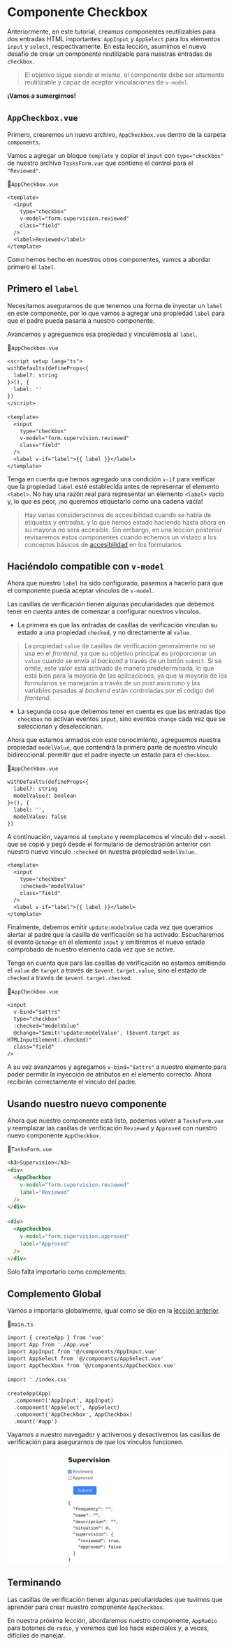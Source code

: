 # Componente Checkbox

Anteriormente, en este tutorial, creamos componentes reutilizables para dos entradas HTML importantes: `AppInput` y `AppSelect` para los elementos `input` y `select`, respectivamente. En esta lección, asumimos el nuevo desafío de crear un componente reutilizable para nuestras entradas de `checkbox`. 

>El objetivo sigue siendo el mismo, el componente debe ser altamente reutilizable y capaz de aceptar vinculaciones de `v-model`.

**¡Vamos a sumergirnos!**

## `AppCheckbox.vue`

Primero, crearemos un nuevo archivo, `AppCheckbox.vue` dentro de la carpeta `components`.

Vamos a agregar un bloque `template` y copiar el `input` con `type="checkbox"` de nuestro archivo `TasksForm.vue` que contiene el control para el `"Reviewed"`.

📃`AppCheckbox.vue`
```vue
<template>
  <input
    type="checkbox"
    v-model="form.supervision.reviewed"
    class="field"
  />
  <label>Reviewed</label>
</template>
```

Como hemos hecho en nuestros otros componentes, vamos a abordar primero el `label`.

## Primero el `label`

Necesitamos asegurarnos de que tenemos una forma de inyectar un `label` en este componente, por lo que vamos a agregar una propiedad `label` para que el padre pueda pasarla a nuestro componente.

Avancemos y agreguemos esa propiedad y vinculémosla al `label`.

📃`AppCheckbox.vue`
```vue{3,5,15}
<script setup lang="ts">
withDefaults(defineProps<{
  label?: string  
}>(), {
  label: ''  
})
</script>

<template>
  <input
    type="checkbox"
    v-model="form.supervision.reviewed"
    class="field"
  />
  <label v-if="label">{{ label }}</label>
</template>

```

Tenga en cuenta que hemos agregado una condición `v-if` para verificar que la propiedad `label` esté establecida antes de representar el elemento `<label>`. No hay una razón real para representar un elemento `<label>` vacío y, lo que es peor, ¡no queremos etiquetarlo como una cadena vacía!

>Hay varias consideraciones de accesibilidad cuando se habla de etiquetas y entradas, y lo que hemos estado haciendo hasta ahora en su mayoría no será accesible. Sin embargo, en una lección posterior revisaremos estos componentes cuando echemos un vistazo a los conceptos básicos de [accesibilidad](../guide/accessibility.html) en los formularios.

## Haciéndolo compatible con `v-model`

Ahora que nuestro `label` ha sido configurado, pasemos a hacerlo para que el componente pueda aceptar vínculos de `v-model`.

Las casillas de verificación tienen algunas peculiaridades que debemos tener en cuenta antes de comenzar a configurar nuestros vínculos.

- La primera es que las entradas de casillas de verificación vinculan su estado a una propiedad `checked`, y no directamente al `value`.

>La propiedad `value` de casillas de verificación generalmente no se usa en el _frontend_, ya que su objetivo principal es proporcionar un `value` cuando se envía al _backend_ a través de un botón `submit`. Si se omite, este valor está activado de manera predeterminada, lo que está bien para la mayoría de las aplicaciones, ya que la mayoría de los formularios se manejarán a través de un _post_ asíncrono y las variables pasadas al _backend_ están controladas por el código del _frontend_.

- La segunda cosa que debemos tener en cuenta es que las entradas tipo `checkbox` no activan eventos `input`, sino eventos `change` cada vez que se seleccionan y deseleccionan.

Ahora que estamos armados con este conocimiento, agreguemos nuestra propiedad `modelValue`, que contendrá la primera parte de nuestro vínculo bidireccional: permitir que el padre inyecte un estado para el `checkbox`.

📃`AppCheckbox.vue`
```ts{3,6}
withDefaults(defineProps<{
  label?: string
  modelValue?: boolean 
}>(), {
  label: '',
  modelValue: false
})
```

A continuación, vayamos al `template` y reemplacemos el vínculo del `v-model` que se copió y pegó desde el formulario de demostración anterior con nuestro nuevo vínculo `:checked` en nuestra propiedad `modelValue`.

```vue{4}
<template>
  <input
    type="checkbox"
    :checked="modelValue"
    class="field"
  />
  <label v-if="label">{{ label }}</label>
</template>
```

Finalmente, debemos emitir `update:modelValue` cada vez que queramos alertar al padre que la casilla de verificación se ha activado. Escucharemos el evento `@change` en el elemento `input` y emitiremos el nuevo estado comprobado de nuestro elemento cada vez que se active.

Tenga en cuenta que para las casillas de verificación no estamos emitiendo el `value` de `target` a través de `$event.target.value`, sino el estado de `checked` a través de `$event.target.checked`.

📃`AppCheckbox.vue`
```html{2,5}
<input
  v-bind="$attrs"
  type="checkbox"
  :checked="modelValue"
  @change="$emit('update:modelValue', ($event.target as HTMLInputElement).checked)"
  class="field"
/>
```

A su vez avanzamos y agregamos `v-bind="$attrs"` a nuestro elemento para poder permitir la inyección de atributos en el elemento correcto. Ahora recibirán correctamente el vínculo del padre.

## Usando nuestro nuevo componente

Ahora que nuestro componente está listo, podemos volver a `TasksForm.vue` y reemplazar las casillas de verificación `Reviewed` y `Approved` con nuestro nuevo componente `AppCheckbox`.

📃`TasksForm.vue`
```html
<h3>Supervision</h3>
<div>
  <AppCheckbox
    v-model="form.supervision.reviewed"
    label="Reviewed"
  />
</div>

<div>
  <AppCheckbox
    v-model="form.supervision.approved"
    label="Approved"
  />
</div>
```

Solo falta importarlo como complemento.

## Complemento Global

Vamos a importarlo globalmente, igual como se dijo en la [lección anterior](../guide/global-components.html).

📃`main.ts`
```ts{5,12}
import { createApp } from 'vue'
import App from './App.vue'
import AppInput from '@/components/AppInput.vue'
import AppSelect from '@/components/AppSelect.vue'
import AppCheckbox from '@/components/AppCheckbox.vue'

import './index.css'

createApp(App)
  .component('AppInput', AppInput)
  .component('AppSelect', AppSelect)
  .component('AppCheckbox', AppCheckbox)
  .mount('#app')
```

Vayamos a nuestro navegador y activemos y desactivemos las casillas de verificación para asegurarnos de que los vínculos funcionen.

![app-checkbox](./img/app-checkbox.jpg)

## Terminando

Las casillas de verificación tienen algunas peculiaridades que tuvimos que aprender para crear nuestro componente `AppCheckbox`.

En nuestra próxima lección, abordaremos nuestro componente, `AppRadio` para botones de `radio`, y veremos qué los hace especiales y, a veces, difíciles de manejar.

